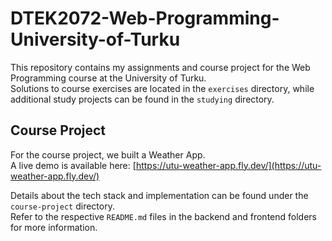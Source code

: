 # DTEK2072-Web-Programming-University-of-Turku

This repository contains my assignments and course project for the Web Programming course at the University of Turku.  
Solutions to course exercises are located in the `exercises` directory, while additional study projects can be found in the `studying` directory.

## Course Project

For the course project, we built a Weather App.  
A live demo is available here: [https://utu-weather-app.fly.dev/](https://utu-weather-app.fly.dev/)

Details about the tech stack and implementation can be found under the `course-project` directory.  
Refer to the respective `README.md` files in the backend and frontend folders for more information.
